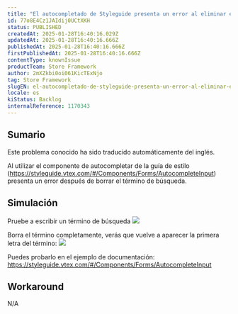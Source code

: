 ```yaml
---
title: "El autocompletado de Styleguide presenta un error al eliminar el término de búsqueda"
id: 77o8E4Cz1JAIdij0UCtXKH
status: PUBLISHED
createdAt: 2025-01-28T16:40:16.029Z
updatedAt: 2025-01-28T16:40:16.666Z
publishedAt: 2025-01-28T16:40:16.666Z
firstPublishedAt: 2025-01-28T16:40:16.666Z
contentType: knownIssue
productTeam: Store Framework
author: 2mXZkbi0oi061KicTExNjo
tag: Store Framework
slugEN: el-autocompletado-de-styleguide-presenta-un-error-al-eliminar-el-termino-de-busqueda
locale: es
kiStatus: Backlog
internalReference: 1170343
---
```


## Sumario

<div class="alert alert-info">
  <p>Este problema conocido ha sido traducido automáticamente del inglés.</p>
</div>


Al utilizar el componente de autocompletar de la guía de estilo (https://styleguide.vtex.com/#/Components/Forms/AutocompleteInput) presenta un error después de borrar el término de búsqueda.


##

## Simulación


Pruebe a escribir un término de búsqueda
 ![](https://vtexhelp.zendesk.com/attachments/token/wDC5HfVy0hJJByej9GmJCxyNN/?name=image.png)

Borra el término completamente, verás que vuelve a aparecer la primera letra del término:
 ![](https://vtexhelp.zendesk.com/attachments/token/sSFMXx0RqDQRFbFMg5rUUgE0Q/?name=image.png)

Puedes probarlo en el ejemplo de documentación: https://styleguide.vtex.com/#/Components/Forms/AutocompleteInput


##

## Workaround


N/A





